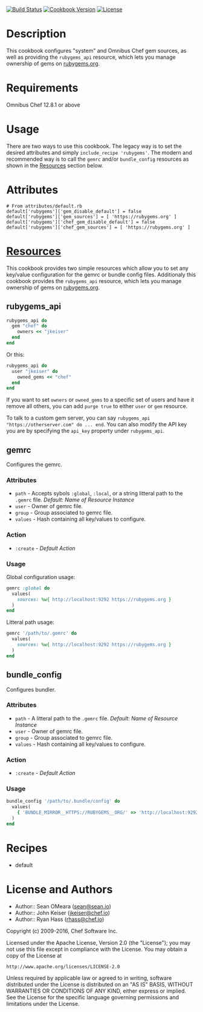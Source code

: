 [![Build Status](https://travis-ci.org/chef-cookbooks/rubygems.svg?branch=master)](https://travis-ci.org/chef-cookbooks/rubygems)
[![Cookbook Version](https://img.shields.io/cookbook/v/rubygems.svg)](https://supermarket.chef.io/cookbooks/rubygems)
[![License](https://img.shields.io/badge/license-Apache_2-blue.svg)](https://www.apache.org/licenses/LICENSE-2.0)

Description
===========

This cookbook configures "system" and Omnibus Chef gem sources, as well as
providing the `rubygems_api` resource, which lets you manage ownership of
gems on [rubygems.org](https://rubygems.org).

Requirements
============
Omnibus Chef 12.8.1 or above

Usage
=====

There are two ways to use this cookbook. The legacy way is to set the desired
attributes and simply `include_recipe 'rubygems'`. The modern and recommended
way is to call the `gemrc` and/or `bundle_config` resources as shown in the
[Resources](#resources) section below.

Attributes
==========

    # From attributes/default.rb
    default['rubygems']['gem_disable_default'] = false
    default['rubygems']['gem_sources'] = [ 'https://rubygems.org' ]
    default['rubygems']['chef_gem_disable_default'] = false
    default['rubygems']['chef_gem_sources'] = [ 'https://rubygems.org' ]

[Resources](#resources)
=========
This cookbook provides two simple resources which allow you to set any
key/value configuration for the gemrc or bundle config files. Additionaly
this cookbook provides the `rubygems_api` resource, which lets you manage
ownership of gems on [rubygems.org](https://rubygems.org).

rubygems_api
------------

```ruby
rubygems_api do
  gem "chef" do
    owners << "jkeiser"
  end
end
```

Or this:

```ruby
rubygems_api do
  user "jkeiser" do
    owned_gems << "chef"
  end
end
```

If you want to set `owners` or `owned_gems` to a specific set of users and have it
remove all others, you can add `purge true` to either `user` or `gem` resource.

To talk to a custom gem server, you can say `rubygems_api "https://otherserver.com" do ... end`.
You can also modify the API key you are by specifying the `api_key` property under `rubygems_api`.


gemrc
-----
Configures the gemrc.

### Attributes
 - `path`   - Accepts sybols `:global`, `:local`, or a string litteral path to
              the `.gemrc` file. _Default: Name of Resource Instance_
 - `user`   - Owner of gemrc file.
 - `group`  - Group associated to gemrc file.
 - `values` - Hash containing all key/values to configure.

### Action
 - `:create` - _Default Action_

### Usage
Global configuration usage:
```ruby
gemrc :global do
  values(
    sources: %w{ http://localhost:9292 https://rubygems.org }
  )
end
```
 
 
Litteral path usage:

```ruby
gemrc '/path/to/.gemrc' do
  values(
    sources: %w{ http://localhost:9292 https://rubygems.org }
  )
end
```


bundle_config
-------------
Configures bundler.

### Attributes
 - `path`   - A litteral path to the `.gemrc` file. _Default: Name of Resource Instance_
 - `user`   - Owner of gemrc file.
 - `group`  - Group associated to gemrc file.
 - `values` - Hash containing all key/values to configure.

### Action
 - `:create` - _Default Action_

### Usage
```ruby
bundle_config '/path/to/.bundle/config' do
  values(
    { 'BUNDLE_MIRROR__HTTPS://RUBYGEMS__ORG/' => 'http://localhost:9292' }
  )
end
```

Recipes
=======

 - default

License and Authors
===================
 - Author:: Sean OMeara (<sean@sean.io>)
 - Author:: John Keiser (<jkeiser@chef.io>)
 - Author:: Ryan Hass (<rhass@chef.io>)

Copyright (c) 2009-2016, Chef Software Inc.

Licensed under the Apache License, Version 2.0 (the "License");
you may not use this file except in compliance with the License.
You may obtain a copy of the License at

    http://www.apache.org/licenses/LICENSE-2.0

Unless required by applicable law or agreed to in writing, software
distributed under the License is distributed on an "AS IS" BASIS,
WITHOUT WARRANTIES OR CONDITIONS OF ANY KIND, either express or implied.
See the License for the specific language governing permissions and
limitations under the License.
